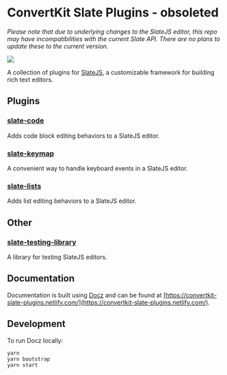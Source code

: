 # ConvertKit Slate Plugins - obsoleted

_Please note that due to underlying changes to the SlateJS editor, this repo may have incompatibilities with the current Slate API. There are no plans to update these to the current version._

![](https://img.shields.io/circleci/project/github/ConvertKit/slate-plugins/master.svg?style=flat)

A collection of plugins for [SlateJS](https://docs.slatejs.org/), a customizable framework for building rich text editors.

## Plugins

### [slate-code](https://convertkit-slate-plugins.netlify.com/plugins/slate-code)

Adds code block editing behaviors to a SlateJS editor.

### [slate-keymap](https://convertkit-slate-plugins.netlify.com/plugins/slate-keymap)

A convenient way to handle keyboard events in a SlateJS editor.

### [slate-lists](https://convertkit-slate-plugins.netlify.com/plugins/slate-lists)

Adds list editing behaviors to a SlateJS editor.

## Other

### [slate-testing-library](https://convertkit-slate-plugins.netlify.com/slate-testing-library)

A library for testing SlateJS editors.

## Documentation

Documentation is built using [Docz](https://www.docz.site/) and can be found at [https://convertkit-slate-plugins.netlify.com/](https://convertkit-slate-plugins.netlify.com/).

## Development

To run Docz locally:

```
yarn
yarn bootstrap
yarn start
```
